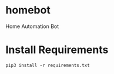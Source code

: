 # homebot
Home Automation Bot

# Install Requirements

```shell
pip3 install -r requirements.txt 
```
